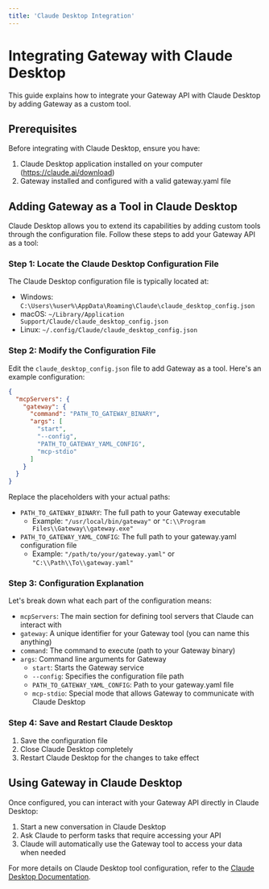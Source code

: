 ```yaml
---
title: 'Claude Desktop Integration'
---
```


# Integrating Gateway with Claude Desktop

This guide explains how to integrate your Gateway API with Claude Desktop by adding Gateway as a custom tool.

## Prerequisites

Before integrating with Claude Desktop, ensure you have:

1. Claude Desktop application installed on your computer (https://claude.ai/download)
2. Gateway installed and configured with a valid gateway.yaml file

## Adding Gateway as a Tool in Claude Desktop

Claude Desktop allows you to extend its capabilities by adding custom tools through the configuration file. Follow these steps to add your Gateway API as a tool:

### Step 1: Locate the Claude Desktop Configuration File

The Claude Desktop configuration file is typically located at:

- Windows: `C:\Users\%user%\AppData\Roaming\Claude\claude_desktop_config.json`
- macOS: `~/Library/Application Support/Claude/claude_desktop_config.json`
- Linux: `~/.config/Claude/claude_desktop_config.json`

### Step 2: Modify the Configuration File

Edit the `claude_desktop_config.json` file to add Gateway as a tool. Here's an example configuration:

```json
{
  "mcpServers": {
    "gateway": {
      "command": "PATH_TO_GATEWAY_BINARY",
      "args": [
        "start",
        "--config",
        "PATH_TO_GATEWAY_YAML_CONFIG",
        "mcp-stdio"
      ]
    }
  }
}
```

Replace the placeholders with your actual paths:

- `PATH_TO_GATEWAY_BINARY`: The full path to your Gateway executable
  - Example: `"/usr/local/bin/gateway"` or `"C:\\Program Files\\Gateway\\gateway.exe"`
- `PATH_TO_GATEWAY_YAML_CONFIG`: The full path to your gateway.yaml configuration file
  - Example: `"/path/to/your/gateway.yaml"` or `"C:\\Path\\To\\gateway.yaml"`

### Step 3: Configuration Explanation

Let's break down what each part of the configuration means:

- `mcpServers`: The main section for defining tool servers that Claude can interact with
- `gateway`: A unique identifier for your Gateway tool (you can name this anything)
- `command`: The command to execute (path to your Gateway binary)
- `args`: Command line arguments for Gateway
  - `start`: Starts the Gateway service
  - `--config`: Specifies the configuration file path
  - `PATH_TO_GATEWAY_YAML_CONFIG`: Path to your gateway.yaml file
  - `mcp-stdio`: Special mode that allows Gateway to communicate with Claude Desktop

### Step 4: Save and Restart Claude Desktop

1. Save the configuration file
2. Close Claude Desktop completely
3. Restart Claude Desktop for the changes to take effect

## Using Gateway in Claude Desktop

Once configured, you can interact with your Gateway API directly in Claude Desktop:

1. Start a new conversation in Claude Desktop
2. Ask Claude to perform tasks that require accessing your API
3. Claude will automatically use the Gateway tool to access your data when needed


For more details on Claude Desktop tool configuration, refer to the [Claude Desktop Documentation](https://docs.anthropic.com/claude/docs/claude-desktop-tools).
